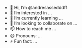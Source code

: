 - 👋 Hi, I’m @andresassedddff
- 👀 I’m interested in ...
- 🌱 I’m currently learning ...
- 💞️ I’m looking to collaborate on ...
- 📫 How to reach me ...
- 😄 Pronouns: ...
- ⚡ Fun fact: ...

<!---
andresassedddff/andresassedddff is a ✨ special ✨ repository because its `README.md` (this file) appears on your GitHub profile.
You can click the Preview link to take a look at your changes.
--->
